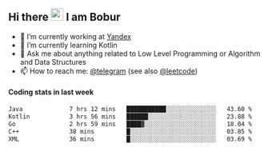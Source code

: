 ## Hi there <img src="https://media.giphy.com/media/hvRJCLFzcasrR4ia7z/giphy.gif" width="25px" height="25px"> I am Bobur

- 💼 I’m currently working at [Yandex](https://yandex.ru/)
- 🌱 I’m currently learning Kotlin
- 💬 Ask me about anything related to Low Level Programming or Algorithm and Data Structures
- 📫 How to reach me: [@telegram](https://t.me/octoant) (see also [@leetcode](https://leetcode.com/octoant/))    

#### Coding stats in last week

<!--START_SECTION:waka-->

```txt
Java             7 hrs 12 mins   ███████████░░░░░░░░░░░░░░   43.60 %
Kotlin           3 hrs 56 mins   ██████░░░░░░░░░░░░░░░░░░░   23.88 %
Go               2 hrs 59 mins   ████▓░░░░░░░░░░░░░░░░░░░░   18.04 %
C++              38 mins         █░░░░░░░░░░░░░░░░░░░░░░░░   03.85 %
XML              36 mins         █░░░░░░░░░░░░░░░░░░░░░░░░   03.69 %
```

<!--END_SECTION:waka-->
